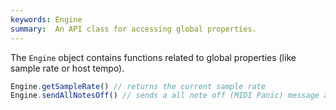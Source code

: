 ```yaml
---
keywords: Engine
summary:  An API class for accessing global properties.
---
```


The `Engine` object contains functions related to global properties (like sample rate or host tempo).


```javascript
Engine.getSampleRate() // returns the current sample rate
Engine.sendAllNotesOff() // sends a all note off (MIDI Panic) message at the next audio buffer
```
